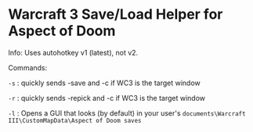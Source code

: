 # Warcraft 3 Save/Load Helper for Aspect of Doom

Info:  Uses autohotkey v1 (latest), not v2.

Commands:

`-s` : quickly sends -save   and -c if WC3 is the target window

`-r` : quickly sends -repick and -c if WC3 is the target window

`-l` : Opens a GUI that looks (by default) in your user's `documents\Warcraft III\CustomMapData\Aspect of Doom saves`
